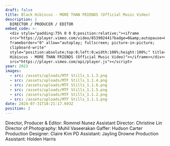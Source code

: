 ```yaml
---
draft: false
title: Black Hibiscus - MORE THAN FRIENDS (Official Music Video)
description: |
  DIRECTOR / PRODUCER / EDITOR
embed_code: >-
  <div style="padding:75% 0 0 0;position:relative;"><iframe
  src="https://player.vimeo.com/video/853902441?badge=0&amp;autopause=0&amp;player_id=0&amp;app_id=58479"
  frameborder="0" allow="autoplay; fullscreen; picture-in-picture;
  clipboard-write"
  style="position:absolute;top:0;left:0;width:100%;height:100%;" title="Black
  Hibiscus - MORE THAN FRIENDS (Official Music Video)"></iframe></div><script
  src="https://player.vimeo.com/api/player.js"></script>
year: 2023
images:
  - src: /assets/uploads/MTF Stills_1.1.3.png
  - src: /assets/uploads/MTF Stills_1.1.4.png
  - src: /assets/uploads/MTF Stills_1.1.6.png
  - src: /assets/uploads/MTF Stills_1.1.5.png
  - src: /assets/uploads/MTF Stills_1.1.2.png
  - src: /assets/uploads/MTF Stills_1.1.1.png
date: 2024-07-31T18:21:17.693Z
position: 2
---
```


Director, Producer & Editor: Rommel Nunez
Assistant Director: Christine Lin
Director of Photography: Muhil Vaseerakan
Gaffer: Hudson Carter
Production Designer: Claire Kim
PD Assistant: Jayling Drowne
Production Assistant: Holden Harris
